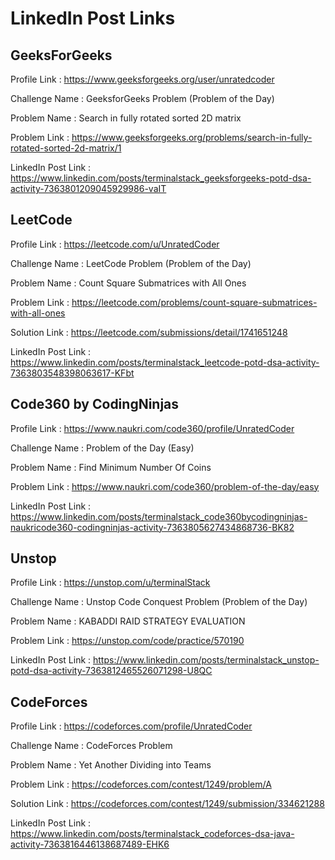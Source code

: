 # LinkedIn Post Links

## GeeksForGeeks

Profile Link : https://www.geeksforgeeks.org/user/unratedcoder

Challenge Name : GeeksforGeeks Problem (Problem of the Day)

Problem Name : Search in fully rotated sorted 2D matrix

Problem Link : https://www.geeksforgeeks.org/problems/search-in-fully-rotated-sorted-2d-matrix/1

LinkedIn Post Link : https://www.linkedin.com/posts/terminalstack_geeksforgeeks-potd-dsa-activity-7363801209045929986-vaIT

## LeetCode

Profile Link : https://leetcode.com/u/UnratedCoder

Challenge Name : LeetCode Problem (Problem of the Day)

Problem Name : Count Square Submatrices with All Ones

Problem Link : https://leetcode.com/problems/count-square-submatrices-with-all-ones

Solution Link : https://leetcode.com/submissions/detail/1741651248

LinkedIn Post Link : https://www.linkedin.com/posts/terminalstack_leetcode-potd-dsa-activity-7363803548398063617-KFbt

## Code360 by CodingNinjas

Profile Link : https://www.naukri.com/code360/profile/UnratedCoder

Challenge Name : Problem of the Day (Easy)

Problem Name : Find Minimum Number Of Coins

Problem Link : https://www.naukri.com/code360/problem-of-the-day/easy

LinkedIn Post Link : https://www.linkedin.com/posts/terminalstack_code360bycodingninjas-naukricode360-codingninjas-activity-7363805627434868736-BK82

## Unstop

Profile Link : https://unstop.com/u/terminalStack

Challenge Name : Unstop Code Conquest Problem (Problem of the Day)

Problem Name : KABADDI RAID STRATEGY EVALUATION

Problem Link : https://unstop.com/code/practice/570190

LinkedIn Post Link : https://www.linkedin.com/posts/terminalstack_unstop-potd-dsa-activity-7363812465526071298-U8QC

## CodeForces

Profile Link : https://codeforces.com/profile/UnratedCoder

Challenge Name : CodeForces Problem

Problem Name : Yet Another Dividing into Teams

Problem Link : https://codeforces.com/contest/1249/problem/A

Solution Link : https://codeforces.com/contest/1249/submission/334621288

LinkedIn Post Link : https://www.linkedin.com/posts/terminalstack_codeforces-dsa-java-activity-7363816446138687489-EHK6
